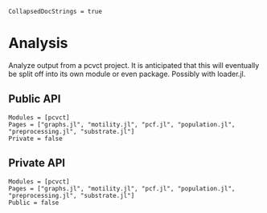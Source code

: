 ```@meta
CollapsedDocStrings = true
```

# Analysis

Analyze output from a pcvct project.
It is anticipated that this will eventually be split off into its own module or even package.
Possibly with loader.jl.

## Public API
```@autodocs
Modules = [pcvct]
Pages = ["graphs.jl", "motility.jl", "pcf.jl", "population.jl", "preprocessing.jl", "substrate.jl"]
Private = false
```

## Private API
```@autodocs
Modules = [pcvct]
Pages = ["graphs.jl", "motility.jl", "pcf.jl", "population.jl", "preprocessing.jl", "substrate.jl"]
Public = false
```